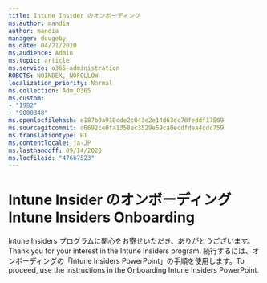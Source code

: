 ```yaml
---
title: Intune Insider のオンボーディング
ms.author: mandia
author: mandia
manager: dougeby
ms.date: 04/21/2020
ms.audience: Admin
ms.topic: article
ms.service: o365-administration
ROBOTS: NOINDEX, NOFOLLOW
localization_priority: Normal
ms.collection: Adm_O365
ms.custom:
- "1982"
- "9000348"
ms.openlocfilehash: e187b0a910cde2c043e2e14d63dc70feddf17509
ms.sourcegitcommit: c6692ce0fa1358ec3529e59ca0ecdfdea4cdc759
ms.translationtype: HT
ms.contentlocale: ja-JP
ms.lasthandoff: 09/14/2020
ms.locfileid: "47667523"
---
```

# <a name="intune-insiders-onboarding"></a><span data-ttu-id="890f8-102">Intune Insider のオンボーディング</span><span class="sxs-lookup"><span data-stu-id="890f8-102">Intune Insiders Onboarding</span></span>

<span data-ttu-id="890f8-103">Intune Insiders プログラムに関心をお寄せいただき、ありがとうございます。</span><span class="sxs-lookup"><span data-stu-id="890f8-103">Thank you for your interest in the Intune Insiders program.</span></span> <span data-ttu-id="890f8-104">続行するには、オンボーディングの「Intune Insiders PowerPoint」の手順を使用します。</span><span class="sxs-lookup"><span data-stu-id="890f8-104">To proceed, use the instructions in the Onboarding Intune Insiders PowerPoint.</span></span>
